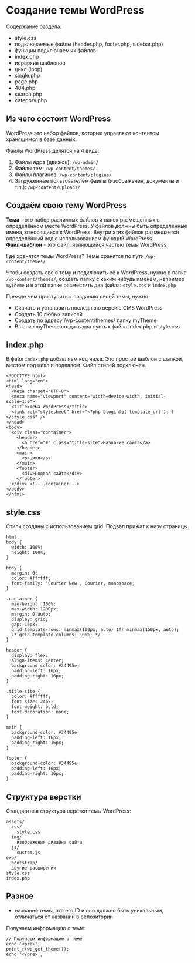 # Создание темы WordPress
Содержание раздела:
- style.css
- подключаемые файлы (header.php, footer.php, sidebar.php)
- функции подключаемых файлов
- index.php
- иерархия шаблонов
- цикл (loop)
- single.php
- page.php
- 404.php
- search.php
- category.php

## Из чего состоит WordPress
WordPress это набор файлов, которые управляют контентом хранящимся в базе данных.

Файлы WordPress делятся на 4 вида:
1. Файлы ядра (движок): `/wp-admin/`
2. Файлы тем: `/wp-content/themes/`
3. Файлы плагинов: `/wp-content/plugins/`
4. Загруженные пользователем файлы (изображения, документы и т.п.): `/wp-content/uploads/`

## Создаём свою тему WordPress
**Тема** - это набор различных файлов и папок размещенных в определённом месте WordPress. У файлов должны быть определенные имена, относящиеся к WordPress. Внутри этих файлов размещается определённый код с использованием функций WordPress.  
**Файл-шаблон** - это файл, являющийся частью темы WordPress.  

Где хранятся темы WordPress? Темы хранятся по пути `/wp-content/themes/`

Чтобы создать свою тему и подключить её к WordPress, нужно в папке `/wp-content/themes/`, создать папку с каким нибудь именем, например `myTheme` и в этой папке разместить два файла: `style.css` и `index.php`

Прежде чем приступить к созданию своей темы, нужно:
- Скачать и установить последнюю версию CMS WordPress
- Создать 10 любых записей
- Создать по адресу /wp-content/themes/ папку myTheme
- В папке myTheme создать два пустых файла index.php и style.css

## index.php
В файл `index.php` добавляем код ниже. Это простой шаблон с шапкой, местом под цикл и подвалом. Файл стилей подключен.

    <!DOCTYPE html>
    <html lang="en">
    <head>
      <meta charset="UTF-8">
      <meta name="viewport" content="width=device-width, initial-scale=1.0">
      <title>Тема WordPress</title>
      <link rel="stylesheet" href="<?php bloginfo('template_url'); ?>/style.css" />
    </head>
    <body>
      <div class="container">
        <header>
          <a href="#" class="title-site">Название сайта</a>
        </header>
        <main>
          <p>Цикл</p>
        </main>
        <footer>
          <div>Подвал сайта</div>
        </footer>
      </div> <!-- .container -->
    </body>
    </html>

## style.css
Стили созданы с использованием grid. Подвал прижат к низу страницы.

    html,
    body {
      width: 100%;
      height: 100%;
    }

    body {
      margin: 0;
      color: #ffffff;
      font-family: 'Courier New', Courier, monospace;
    }

    .container {
      min-height: 100%;
      max-width: 1200px;
      margin: 0 auto;
      display: grid;
      gap: 16px;
      grid-template-rows: minmax(100px, auto) 1fr minmax(150px, auto);
      /* grid-template-columns: 100%; */
    }

    header {
      display: flex;
      align-items: center;
      background-color: #34495e;
      padding-left: 16px;
      padding-right: 16px;
    }

    .title-site {
      color: #ffffff;
      font-size: 24px;
      font-weight: bold;
      text-decoration: none;
    }

    main {
      background-color: #34495e;
      padding-left: 16px;
      padding-right: 16px;
    }

    footer {
      background-color: #34495e;
      padding-left: 16px;
      padding-right: 16px;
    }

## Структура верстки
Стандартная структура верстки темы WordPress:

    assets/
      css/
        style.css
      img/
        изображения дизайна сайта
      js/
        custom.js
    exp/
      bootstrap/
      другие расширения
    style.css
    index.php

## Разное
- название темы, это его ID и оно должно быть уникальным, отличаться от названий в репозитории

Получаем информацию о теме:

    // Получаем информацию о теме
    echo '<pre>';
    print_r(wp_get_theme());
    echo '</pre>';
